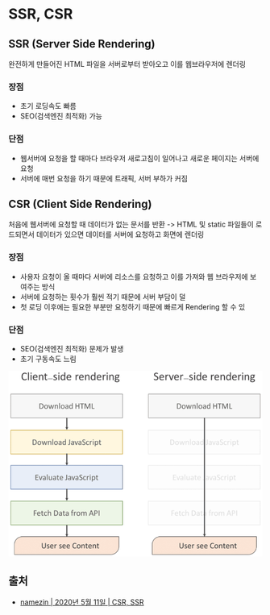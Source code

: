 # SSR, CSR

## SSR \(Server Side Rendering\)

완전하게 만들어진 HTML 파일을 서버로부터 받아오고 이를 웹브라우저에 렌더링

### 장점

* 초기 로딩속도 빠름
* SEO\(검색엔진 최적화\) 가능

### 단점

* 웹서버에 요청을 할 때마다 브라우저 새로고침이 일어나고 새로운 페이지는 서버에 요청
* 서버에 매번 요청을 하기 때문에 트래픽, 서버 부하가 커짐

## CSR \(Client Side Rendering\)

처음에 웹서버에 요청할 때 데이터가 없는 문서를 반환 -&gt; HTML 및 static 파일들이 로드되면서 데이터가 있으면 데이터를 서버에 요청하고 화면에 렌더링

### 장점

* 사용자 요청이 올 때마다 서버에 리소스를 요청하고 이를 가져와 웹 브라우저에 보여주는 방식
* 서버에 요청하는 횟수가 훨씬 적기 때문에 서버 부담이 덜
* 첫 로딩 이후에는 필요한 부분만 요청하기 때문에 빠르게 Rendering 할 수 있

### 단점

* SEO\(검색엔진 최적화\) 문제가 발생
* 초기 구동속도 느림

![](../.gitbook/assets/image%20%284%29.png)

## 출처

* [namezin \| 2020년 5월 11일 \| CSR, SSR](https://velog.io/@namezin/CSR-SSR)

